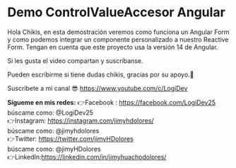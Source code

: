 # Demo ControlValueAccesor Angular

Hola Chikis, en esta demostración veremos como funciona un Angular Form y como podemos integrar un componente personalizado a nuestro Reactive Form.
Tengan en cuenta que este proyecto usa la versión 14 de Angular.

Si les gusta el video compartan y suscribanse.

Pueden escribirme si tiene dudas chikis, gracias por su apoyo.🤗

Suscríbete a mi canal 😎
https://www.youtube.com/c/LogiDev

**Sígueme en mis redes:**
👉Facebook : https://facebook.com/LogiDev25  
búscame como: @LogiDev25  
👉Instagram: https://instagram.com/jimyhdolores/  
búscame como: @jimyhdolores  
👉Twitter: https://twitter.com/jimyHDolores  
búscame como: @jimyHDolores  
👉LinkedIn:https://linkedin.com/in/jimyhuachodolores/
